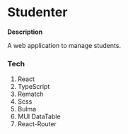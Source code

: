 # Studenter

**Description**

A web application to manage students.


### Tech

1. React
2. TypeScript
3. Rematch
4. Scss
5. Bulma
6. MUI DataTable
7. React-Router